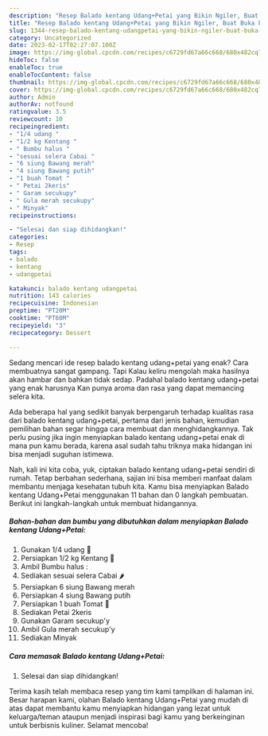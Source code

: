 ```yaml
---
description: "Resep Balado kentang Udang+Petai yang Bikin Ngiler, Buat Buka Puasa Menggugah Selera"
title: "Resep Balado kentang Udang+Petai yang Bikin Ngiler, Buat Buka Puasa Menggugah Selera"
slug: 1344-resep-balado-kentang-udangpetai-yang-bikin-ngiler-buat-buka-puasa-menggugah-selera
category: Uncategorized
date: 2023-02-17T02:27:07.100Z
image: https://img-global.cpcdn.com/recipes/c6729fd67a66c668/680x482cq70/balado-kentang-udangpetai-foto-resep-utama.jpg
hideToc: false
enableToc: true
enableTocContent: false
thumbnail: https://img-global.cpcdn.com/recipes/c6729fd67a66c668/680x482cq70/balado-kentang-udangpetai-foto-resep-utama.jpg
cover: https://img-global.cpcdn.com/recipes/c6729fd67a66c668/680x482cq70/balado-kentang-udangpetai-foto-resep-utama.jpg
author: Admin
authorAv: notfound
ratingvalue: 3.5
reviewcount: 10
recipeingredient:
- "1/4 udang "
- "1/2 kg Kentang "
- " Bumbu halus "
- "sesuai selera Cabai "
- "6 siung Bawang merah"
- "4 siung Bawang putih"
- "1 buah Tomat "
- " Petai 2keris"
- " Garam secukupy"
- " Gula merah secukupy"
- " Minyak"
recipeinstructions:

- "Selesai dan siap dihidangkan!"
categories:
- Resep
tags:
- balado
- kentang
- udangpetai

katakunci: balado kentang udangpetai 
nutrition: 143 calories
recipecuisine: Indonesian
preptime: "PT20M"
cooktime: "PT60M"
recipeyield: "3"
recipecategory: Dessert

---
```



Sedang mencari ide resep balado kentang udang+petai yang enak? Cara membuatnya sangat gampang. Tapi Kalau keliru mengolah maka hasilnya akan hambar dan bahkan tidak sedap. Padahal balado kentang udang+petai yang enak harusnya Kan punya aroma dan rasa yang dapat memancing selera kita.




Ada beberapa hal yang sedikit banyak berpengaruh terhadap kualitas rasa dari balado kentang udang+petai, pertama dari jenis bahan, kemudian pemilihan bahan segar hingga cara membuat dan menghidangkannya. Tak perlu pusing jika ingin menyiapkan balado kentang udang+petai enak di mana pun kamu berada, karena asal sudah tahu triknya maka hidangan ini bisa menjadi suguhan istimewa.


Nah, kali ini kita coba, yuk, ciptakan balado kentang udang+petai sendiri di rumah. Tetap berbahan sederhana, sajian ini bisa memberi manfaat dalam membantu menjaga kesehatan tubuh kita. Kamu bisa menyiapkan Balado kentang Udang+Petai menggunakan 11 bahan dan 0 langkah pembuatan. Berikut ini langkah-langkah untuk membuat hidangannya.

<!--inarticleads1-->

##### Bahan-bahan dan bumbu yang dibutuhkan dalam menyiapkan Balado kentang Udang+Petai:

1. Gunakan 1/4 udang 🍤
1. Persiapkan 1/2 kg Kentang 🍠
1. Ambil  Bumbu halus :
1. Sediakan sesuai selera Cabai 🌶
1. Persiapkan 6 siung Bawang merah
1. Persiapkan 4 siung Bawang putih
1. Persiapkan 1 buah Tomat 🍅
1. Sediakan  Petai 2keris
1. Gunakan  Garam secukup&#39;y
1. Ambil  Gula merah secukup&#39;y
1. Sediakan  Minyak




<!--inarticleads2-->

##### Cara memasak Balado kentang Udang+Petai:


1. Selesai dan siap dihidangkan!



Terima kasih telah membaca resep yang tim kami tampilkan di halaman ini. Besar harapan kami, olahan Balado kentang Udang+Petai yang mudah di atas dapat membantu kamu menyiapkan hidangan yang lezat untuk keluarga/teman ataupun menjadi inspirasi bagi kamu yang berkeinginan untuk berbisnis kuliner. Selamat mencoba!
